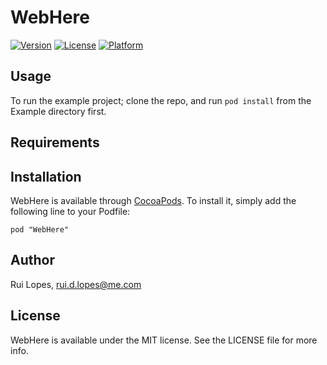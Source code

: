 # WebHere

[![Version](https://img.shields.io/cocoapods/v/WebHere.svg?style=flat)](http://cocoadocs.org/docsets/WebHere)
[![License](https://img.shields.io/cocoapods/l/WebHere.svg?style=flat)](http://cocoadocs.org/docsets/WebHere)
[![Platform](https://img.shields.io/cocoapods/p/WebHere.svg?style=flat)](http://cocoadocs.org/docsets/WebHere)

## Usage

To run the example project; clone the repo, and run `pod install` from the Example directory first.

## Requirements

## Installation

WebHere is available through [CocoaPods](http://cocoapods.org). To install
it, simply add the following line to your Podfile:

    pod "WebHere"

## Author

Rui Lopes, rui.d.lopes@me.com

## License

WebHere is available under the MIT license. See the LICENSE file for more info.

